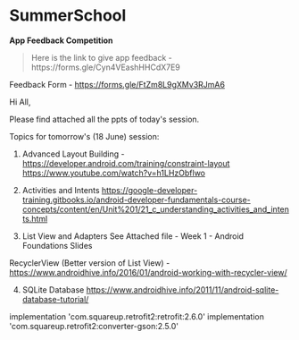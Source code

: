# SummerSchool

<b>App Feedback Competition</b>
<blockquote>Here is the link to give app feedback - https://forms.gle/Cyn4VEashHHCdX7E9</blockquote>


Feedback Form - https://forms.gle/FtZm8L9gXMv3RJmA6

Hi All,

Please find attached all the ppts of today's session.

Topics for tomorrow's (18 June) session:
1. Advanced Layout Building - 
https://developer.android.com/training/constraint-layout  
https://www.youtube.com/watch?v=h1LHzObflwo

2. Activities and Intents
https://google-developer-training.gitbooks.io/android-developer-fundamentals-course-concepts/content/en/Unit%201/21_c_understanding_activities_and_intents.html  
 
3. List View and Adapters
See Attached file - Week 1 - Android Foundations Slides

RecyclerView (Better version of List View) - 
https://www.androidhive.info/2016/01/android-working-with-recycler-view/ 
 
4. SQLite Database 
https://www.androidhive.info/2011/11/android-sqlite-database-tutorial/  

implementation 'com.squareup.retrofit2:retrofit:2.6.0'
    implementation 'com.squareup.retrofit2:converter-gson:2.5.0'
